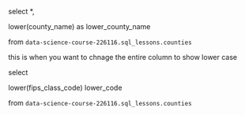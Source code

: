 select  *,

lower(county_name) as lower_county_name 




from `data-science-course-226116.sql_lessons.counties` 




this is when you want to chnage the entire column to show lower case 



select

lower(fips_class_code) lower_code

from `data-science-course-226116.sql_lessons.counties`